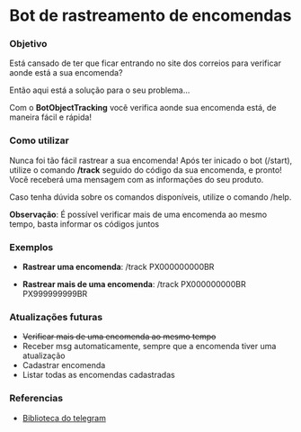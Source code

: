# Bot de rastreamento de encomendas

### __Objetivo__

Está cansado de ter que ficar entrando no site dos correios para verificar aonde está a sua encomenda?

Então aqui está a solução para o seu problema...

Com o __BotObjectTracking__ você verifica aonde sua encomenda está, de maneira fácil e rápida!

### __Como utilizar__

Nunca foi tão fácil rastrear a sua encomenda! Após ter inicado o bot (/start), utilize o comando __/track__ seguido do código da sua encomenda, e pronto! Você receberá uma mensagem com as informações do seu produto.

Caso tenha dúvida sobre os comandos disponíveis, utilize o comando /help.

__Observação__: É possível verificar mais de uma encomenda ao mesmo tempo, basta informar os códigos juntos

### __Exemplos__
- __Rastrear uma encomenda__: /track PX000000000BR

- __Rastrear mais de uma encomenda__: /track PX000000000BR PX999999999BR


### __Atualizações futuras__
- ~~Verificar mais de uma encomenda ao mesmo tempo~~
- Receber msg automaticamente, sempre que a encomenda tiver uma atualização
- Cadastrar encomenda
- Listar todas as encomendas cadastradas

### __Referencias__

- [Biblioteca do telegram](https://github.com/python-telegram-bot/python-telegram-bot)
